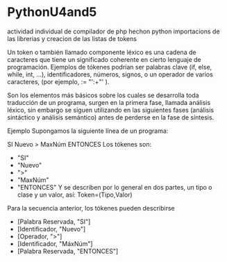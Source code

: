 # PythonU4and5
actividad individual de compilador de php hechon python
importacions de las librerias y creacion de las listas de tokens

Un token o también llamado componente léxico es una cadena de caracteres que tiene un significado coherente en cierto lenguaje de programación. Ejemplos de tókenes podrían ser palabras clave (if, else, while, int, ...), identificadores, números, signos, o un operador de varios caracteres, (por ejemplo, := "':+"' ).

Son los elementos más básicos sobre los cuales se desarrolla toda traducción de un programa, surgen en la primera fase, llamada análisis léxico, sin embargo se siguen utilizando en las siguientes fases (análisis sintáctico y análisis semántico) antes de perderse en la fase de síntesis.

Ejemplo
Supongamos la siguiente línea de un programa:

  SI Nuevo > MaxNúm ENTONCES
Los tókenes son:

  * "SI"
  * "Nuevo"
  * ">"
  * "MaxNúm"
  * "ENTONCES"
Y se describen por lo general en dos partes, un tipo o clase y un valor, así: Token=(Tipo,Valor)

Para la secuencia anterior, los tókenes pueden describirse

  * [Palabra Reservada, "SI"]
  * [Identificador, "Nuevo"]
  * [Operador, ">"]
  * [Identificador, "MáxNúm"]
  * [Palabra Reservada, "ENTONCES"]